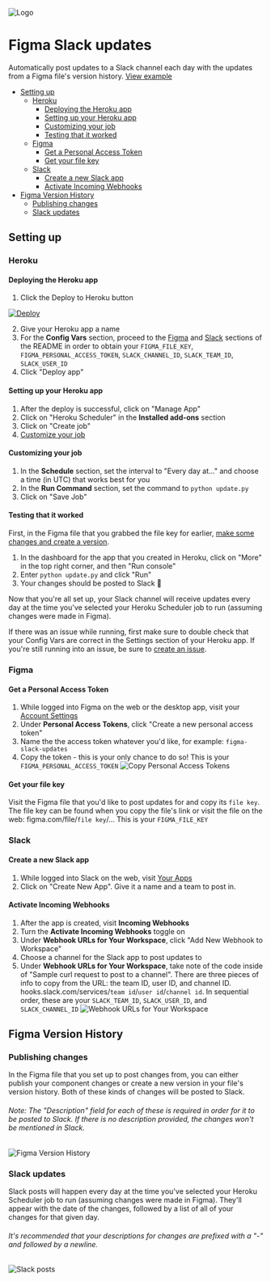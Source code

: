 ![Logo](images/logo.png)
# Figma Slack updates
Automatically post updates to a Slack channel each day with the updates from a Figma file's version history. [View example](https://twitter.com/jsngr/status/1208161921687576577)

- [Setting up](#setting-up)
  - [Heroku](#heroku)
      - [Deploying the Heroku app](#deploying-the-heroku-app)
      - [Setting up your Heroku app](#setting-up-your-heroku-app)
      - [Customizing your job](#customizing-your-job)
      - [Testing that it worked](#testing-that-it-worked)
  - [Figma](#figma)
      - [Get a Personal Access Token](#get-a-personal-access-token)
      - [Get your file key](#get-your-file-key)
  - [Slack](#slack)
      - [Create a new Slack app](#create-a-new-slack-app)
      - [Activate Incoming Webhooks](#activate-incoming-webhooks)
- [Figma Version History](#figma-version-history)
    - [Publishing changes](#publishing-changes)
    - [Slack updates](#slack-updates)

## Setting up

### Heroku
#### Deploying the Heroku app
1. Click the Deploy to Heroku button

[![Deploy](https://www.herokucdn.com/deploy/button.svg)](https://heroku.com/deploy?template=https://github.com/afnizarnur/seragam-figma-slack-updates)

2. Give your Heroku app a name
3. For the **Config Vars** section, proceed to the [Figma](#figma) and [Slack](#slack) sections of the README in order to obtain your `FIGMA_FILE_KEY`, `FIGMA_PERSONAL_ACCESS_TOKEN`, `SLACK_CHANNEL_ID`, `SLACK_TEAM_ID`, `SLACK_USER_ID`
3. Click "Deploy app"

#### Setting up your Heroku app
1. After the deploy is successful, click on "Manage App"
2. Click on "Heroku Scheduler" in the **Installed add-ons** section
3. Click on "Create job"
4. [Customize your job](#customizing-your-job)

#### Customizing your job
1. In the **Schedule** section, set the interval to "Every day at..." and choose a time (in UTC) that works best for you
2. In the **Run Command** section, set the command to `python update.py`
3. Click on "Save Job"

#### Testing that it worked
First, in the Figma file that you grabbed the file key for earlier, [make some changes and create a version](#figma-version-history).

1. In the dashboard for the app that you created in Heroku, click on "More" in the top right corner, and then "Run console"
2. Enter `python update.py` and click "Run"
3. Your changes should be posted to Slack 🎉

Now that you're all set up, your Slack channel will receive updates every day at the time you've selected your Heroku Scheduler job to run (assuming changes were made in Figma).

If there was an issue while running, first make sure to double check that your Config Vars are correct in the Settings section of your Heroku app. If you're still running into an issue, be sure to [create an issue](https://github.com/jordansinger/figma-slack-updates/issues).

### Figma
#### Get a Personal Access Token
1. While logged into Figma on the web or the desktop app, visit your [Account Settings](https://www.figma.com/settings)
2. Under **Personal Access Tokens**, click "Create a new personal access token"
3. Name the the access token whatever you'd like, for example: `figma-slack-updates`
3. Copy the token - this is your only chance to do so! This is your `FIGMA_PERSONAL_ACCESS_TOKEN`
![Copy Personal Access Tokens](images/copy-personal-access-token.png)

#### Get your file key
Visit the Figma file that you'd like to post updates for and copy its `file key`. The file key can be found when you copy the file's link or visit the file on the web: figma.com/file/`file key`/... This is your `FIGMA_FILE_KEY`

### Slack
#### Create a new Slack app
1. While logged into Slack on the web, visit [Your Apps](https://api.slack.com/apps)
2. Click on "Create New App". Give it a name and a team to post in.

#### Activate Incoming Webhooks
1. After the app is created, visit **Incoming Webhooks**
2. Turn the **Activate Incoming Webhooks** toggle on
3. Under **Webhook URLs for Your Workspace**, click "Add New Webhook to Workspace"
4. Choose a channel for the Slack app to post updates to
5. Under **Webhook URLs for Your Workspace**, take note of the code inside of "Sample curl request to post to a channel". There are three pieces of info to copy from the URL: the team ID, user ID, and channel ID. hooks.slack.com/services/`team id`/`user id`/`channel id`. In sequential order, these are your `SLACK_TEAM_ID`, `SLACK_USER_ID`, and `SLACK_CHANNEL_ID`
![Webhook URLs for Your Workspace](images/created-webhook-url.png)

## Figma Version History

### Publishing changes
In the Figma file that you set up to post changes from, you can either publish your component changes or create a new version in your file's version history. Both of these kinds of changes will be posted to Slack.
###### Note: The "Description" field for each of these is required in order for it to be posted to Slack. If there is no description provided, the changes won't be mentioned in Slack.
![Figma Version History](images/add-to-version-history.png)

### Slack updates
Slack posts will happen every day at the time you've selected your Heroku Scheduler job to run (assuming changes were made in Figma). They'll appear with the date of the changes, followed by a list of all of your changes for that given day. 
###### It's recommended that your descriptions for changes are prefixed with a "-" and followed by a newline.
![Slack posts](images/updates.jpg)
